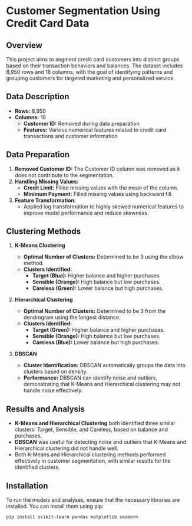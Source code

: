 # Customer Segmentation Using Credit Card Data

## Overview

This project aims to segment credit card customers into distinct groups based on their transaction behaviors and balances. The dataset includes 8,950 rows and 18 columns, with the goal of identifying patterns and grouping customers for targeted marketing and personalized service.

## Data Description

- **Rows:** 8,950
- **Columns:** 18
  - **Customer ID:** Removed during data preparation
  - **Features:** Various numerical features related to credit card transactions and customer information

## Data Preparation

1. **Removed Customer ID:** The Customer ID column was removed as it does not contribute to the segmentation.
2. **Handling Missing Values:**
   - **Credit Limit:** Filled missing values with the mean of the column.
   - **Minimum Payment:** Filled missing values using backward fill.
3. **Feature Transformation:**
   - Applied log transformation to highly skewed numerical features to improve model performance and reduce skewness.

## Clustering Methods

1. **K-Means Clustering**
   - **Optimal Number of Clusters:** Determined to be 3 using the elbow method.
   - **Clusters Identified:**
     - **Target (Blue):** Higher balance and higher purchases.
     - **Sensible (Orange):** High balance but low purchases.
     - **Careless (Green):** Lower balance but high purchases.

2. **Hierarchical Clustering**
   - **Optimal Number of Clusters:** Determined to be 3 from the dendrogram using the longest distance.
   - **Clusters Identified:**
     - **Target (Green):** Higher balance and higher purchases.
     - **Sensible (Orange):** High balance but low purchases.
     - **Careless (Blue):** Lower balance but high purchases.

3. **DBSCAN**
   - **Cluster Identification:** DBSCAN automatically groups the data into clusters based on density.
   - **Performance:** DBSCAN can identify noise and outliers, demonstrating that K-Means and Hierarchical clustering may not handle noise effectively.

## Results and Analysis

- **K-Means and Hierarchical Clustering** both identified three similar clusters: Target, Sensible, and Careless, based on balance and purchases.
- **DBSCAN** was useful for detecting noise and outliers that K-Means and Hierarchical clustering did not handle well.
- Both K-Means and Hierarchical clustering methods performed effectively in customer segmentation, with similar results for the identified clusters.

## Installation

To run the models and analyses, ensure that the necessary libraries are installed. You can install them using pip:

```bash
pip install scikit-learn pandas matplotlib seaborn
